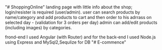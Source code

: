 "# ShoppingOnline" 
landing page with little info about the shop; 
login/resister is required (user/admin).
user can search products by name/category and add products to cart and then order to his adrrass on selected day - (validation for 3 orders per day)
admin can add/edit products (including images) by categories.

frond-end I used Angular (with Router) and for the back-end I used Node.js using Express and MySql2,Sequlize for DB
"# E-commence" 
